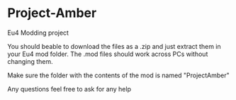 # Project-Amber
Eu4 Modding project

You should beable to download the files as a .zip and just extract them in your Eu4 mod folder. The .mod files should work across PCs without changing them.

Make sure the folder with the contents of the mod is named "ProjectAmber"

Any questions feel free to ask for any help
